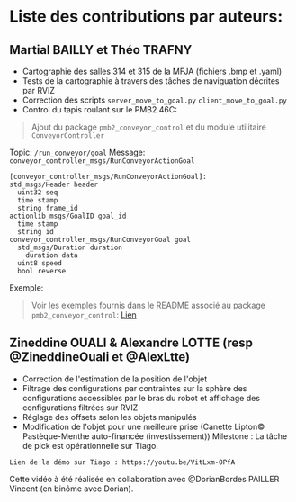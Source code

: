 # Liste des contributions par auteurs:

## Martial BAILLY et Théo TRAFNY

- Cartographie des salles 314 et 315 de la MFJA (fichiers .bmp et .yaml)
- Tests de la cartographie à travers des tâches de naviguation décrites par RVIZ
- Correction des scripts ``server_move_to_goal.py`` ``client_move_to_goal.py``
- Control du tapis roulant sur le PMB2 46C:
> Ajout du package ``pmb2_conveyor_control`` et du module utilitaire ``ConveyorController``

Topic: ``/run_conveyor/goal``
Message: ``conveyor_controller_msgs/RunConveyorActionGoal``
```
[conveyor_controller_msgs/RunConveyorActionGoal]:
std_msgs/Header header
  uint32 seq
  time stamp
  string frame_id
actionlib_msgs/GoalID goal_id
  time stamp
  string id
conveyor_controller_msgs/RunConveyorGoal goal
  std_msgs/Duration duration
    duration data
  uint8 speed
  bool reverse
```

Exemple:

> Voir les exemples fournis dans le README associé au package ``pmb2_conveyor_control``: [Lien](pmb2_conveyor_control/README.md)


## Zineddine OUALI & Alexandre LOTTE (resp @ZineddineOuali et @AlexLtte)

- Correction de l'estimation de la position de l'objet
- Filtrage des configurations par contraintes sur la sphère des configurations accessibles par le bras du robot et affichage des configurations filtrées sur RVIZ
- Réglage des offsets selon les objets manipulés
- Modification de l'objet pour une meilleure prise (Canette Lipton© Pastèque-Menthe auto-financée (investissement))
Milestone : La tâche de pick est opérationnelle sur Tiago.
```
Lien de la démo sur Tiago : https://youtu.be/VitLxm-OPfA 
```
Cette vidéo à été réalisée en collaboration avec @DorianBordes PAILLER Vincent (en binôme avec Dorian).
